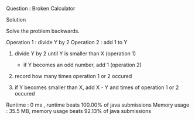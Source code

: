 Question : Broken Calculator

Solution

Solve the problem backwards.

Operation 1 : divide Y by 2
Operation 2 : add 1 to Y


1. divide Y by 2 until Y is smaller than X (operation 1)

    - if Y becomes an odd number, add 1 (operation 2)

2. record how many times operation 1 or 2 occured

3. if Y becomes smaller than X, add X - Y and times of operation 1 or 2 occured 


Runtime : 0 ms , runtime beats 100.00% of java submissions
Memory usage : 35.5 MB, memory usage beats 92.13% of java submissions
